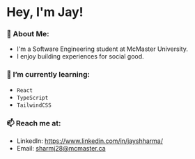 # Hey, I'm Jay!

### 👋 About Me:

 - I'm a Software Engineering student at McMaster University.
 - I enjoy building experiences for social good.

### 🚀 I’m currently learning:
- ``React``
- ``TypeScript``
- ``TailwindCSS``

### 📫 Reach me at: 
- LinkedIn: https://www.linkedin.com/in/jayshharma/
- Email: sharmj28@mcmaster.ca
